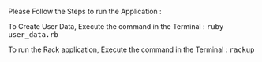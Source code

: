 
Please Follow the Steps to run the Application :

To Create User Data, Execute the command in the Terminal : <tt>ruby user_data.rb</tt>

To run the Rack application, Execute the command in the Terminal : <tt>rackup</tt>
